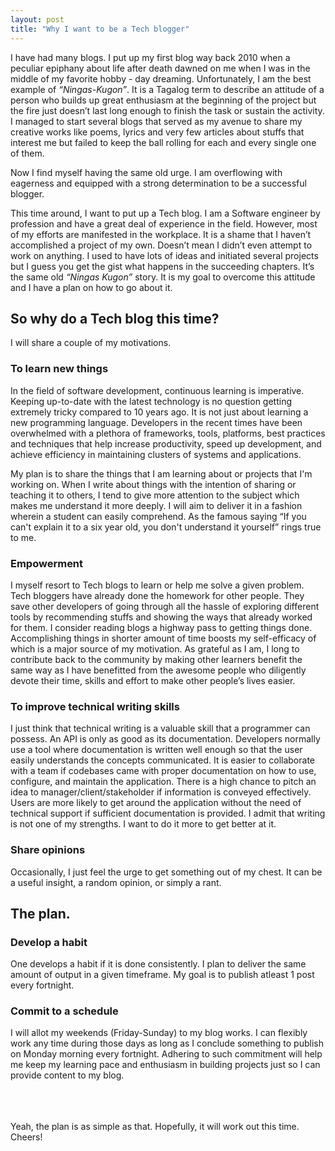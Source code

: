 ```yaml
---
layout: post
title: "Why I want to be a Tech blogger"
---
```


I have had many blogs. I put up my first blog way back 2010 when a peculiar epiphany about life after death dawned on me when I was in the middle of my favorite hobby - day dreaming. Unfortunately, I am the best example of _“Ningas-Kugon”_. It is a Tagalog term to describe an attitude of a person who builds up great enthusiasm at the beginning of the project but the fire just doesn’t last long enough to finish the task or sustain the activity. I managed to start several blogs that served as my avenue to share my creative works like poems, lyrics and very few articles about stuffs that interest me but failed to keep the ball rolling for each and every single one of them.

Now I find myself having the same old urge. I am overflowing with eagerness and equipped with a strong determination to be a successful blogger. 

This time around, I want to put up a Tech blog. I am a Software engineer by profession and have a great deal of experience in the field. However, most of my efforts are manifested in the workplace. It is a shame that I haven’t accomplished a project of my own. Doesn’t mean I didn’t even attempt to work on anything. I used to have lots of ideas and initiated several projects but I guess you get the gist what happens in the succeeding chapters. It’s the same old _“Ningas Kugon”_ story. It is my goal to overcome this attitude and I have a plan on how to go about it.

## [](#header-2)So why do a Tech blog this time?

I will share a couple of my motivations.

### [](#header-3)To learn new things
In the field of software development, continuous learning is imperative. Keeping up-to-date with the latest technology is no question getting extremely tricky compared to 10 years ago. It is not just about learning a new programming language. Developers in the recent times have been overwhelmed with a plethora of frameworks, tools, platforms, best practices and techniques that help increase productivity, speed up development, and achieve efficiency in maintaining clusters of systems and applications. 

My plan is to share the things that I am learning about or projects that I'm working on. When I write about things with the intention of sharing or teaching it to others, I tend to give more attention to the subject which makes me understand it more deeply. I will aim to deliver it in a fashion wherein a student can easily comprehend. As the famous saying “If you can't explain it to a six year old, you don't understand it yourself” rings true to me.

### [](#header-3)Empowerment
I myself resort to Tech blogs to learn or help me solve a given problem. Tech bloggers have already done the homework for other people. They save other developers of going through all the hassle of exploring different tools by recommending stuffs and showing the ways that already worked for them. I consider reading blogs a highway pass to getting things done. Accomplishing things in shorter amount of time boosts my self-efficacy of which is a major source of my motivation. As grateful as I am, I long to contribute back to the community by making other learners benefit the same way as I have benefitted from the awesome people who diligently devote their time, skills and effort to make other people’s lives easier.

### [](#header-3)To improve technical writing skills
I just think that technical writing is a valuable skill that a programmer can possess. An API is only as good as its documentation. Developers normally use a tool where documentation is written well enough so that the user easily understands the concepts communicated. It is easier to collaborate with a team if codebases came with proper documentation on how to use, configure, and maintain the application. There is a high chance to pitch an idea to manager/client/stakeholder if information is conveyed effectively. Users are more likely to get around the application without the need of technical support if sufficient documentation is provided. I admit that writing is not one of my strengths. I want to do it more to get better at it.

### [](#header-3)Share opinions
Occasionally, I just feel the urge to get something out of my chest. It can be a useful insight, a random opinion, or simply a rant. 

## [](#header-2)The plan.

### [](#header-3)Develop a habit
One develops a habit if it is done consistently. I plan to deliver the same amount of output in a given timeframe. My goal is to publish atleast 1 post every fortnight.

### [](#header-3)Commit to a schedule
I will allot my weekends (Friday-Sunday) to my blog works. I can flexibly work any time during those days as long as I conclude something to publish on Monday morning every fortnight. Adhering to such commitment will help me keep my learning pace and enthusiasm in building projects just so I can provide content to my blog.


<br/><br/><br/>
Yeah, the plan is as simple as that.  Hopefully, it will work out this time. Cheers!


